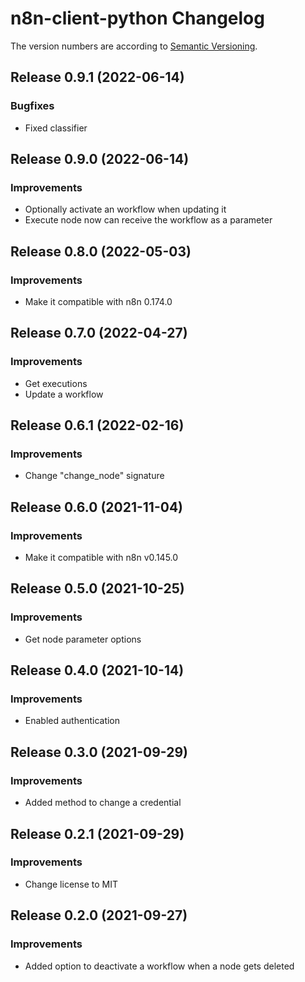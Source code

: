 # n8n-client-python Changelog
The version numbers are according to [Semantic Versioning](http://semver.org/).

## Release 0.9.1 (2022-06-14)
### Bugfixes
- Fixed classifier


## Release 0.9.0 (2022-06-14)
### Improvements
- Optionally activate an workflow when updating it
- Execute node now can receive the workflow as a parameter


## Release 0.8.0 (2022-05-03)
### Improvements
- Make it compatible with n8n 0.174.0


## Release 0.7.0 (2022-04-27)
### Improvements
- Get executions
- Update a workflow


## Release 0.6.1 (2022-02-16)
### Improvements
- Change "change_node" signature


## Release 0.6.0 (2021-11-04)
### Improvements
- Make it compatible with n8n v0.145.0


## Release 0.5.0 (2021-10-25)
### Improvements
- Get node parameter options


## Release 0.4.0 (2021-10-14)
### Improvements
- Enabled authentication


## Release 0.3.0 (2021-09-29)
### Improvements
- Added method to change a credential


## Release 0.2.1 (2021-09-29)
### Improvements
- Change license to MIT


## Release 0.2.0 (2021-09-27)
### Improvements
- Added option to deactivate a workflow when a node gets deleted
